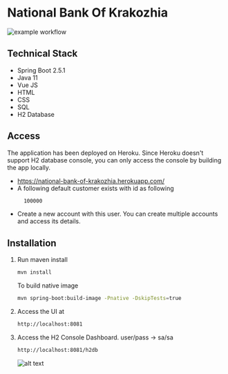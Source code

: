 # National Bank Of Krakozhia

![example workflow](https://github.com/kaliavarun/NationalBankOfKrakozhia/actions/workflows/maven.yml/badge.svg)

## Technical Stack

- Spring Boot 2.5.1
- Java 11
- Vue JS
- HTML
- CSS
- SQL
- H2 Database

## Access

The application has been deployed on Heroku. Since Heroku doesn't support H2 database console, you can only access the
console by building the app locally.

- https://national-bank-of-krakozhia.herokuapp.com/
- A following default customer exists with id as following
  ```sh
    100000
    ```
- Create a new account with this user. You can create multiple accounts and access its details.

## Installation

1. Run maven install
    ```sh
    mvn install
    ```
    To build native image
    ```sh
    mvn spring-boot:build-image -Pnative -DskipTests=true
    ```
2. Access the UI at
    ```sh
    http://localhost:8081
    ```
3. Access the H2 Console Dashboard. user/pass -> sa/sa
    ```sh
    http://localhost:8081/h2db
    ```
   ![alt text](https://i.imgur.com/LNe6w67.jpeg)
    
